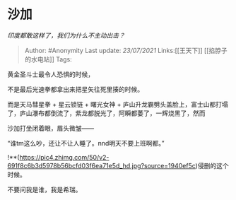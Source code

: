 # 沙加
*印度都敢这样了，我们为什么不主动出击？*

> Author: #Anonymity
> Last update: *23/07/2021*
> Links:[[王天下]] [[掐脖子的水电站]]
> Tags:

黄金圣斗士最令人恐惧的时候，

不是最后光速拳都拿出来把星矢往死里揍的时候。

而是天马彗星拳 + 星云锁链 + 曙光女神 + 庐山升龙霸劈头盖脸上，富士山都打塌了，庐山瀑布都倒流了，紫龙都脱光了，阿瞬都萎了，一辉烧黑了，然而

沙加打坐闭着眼，眉头微皱——

“谁tm这么吵，还让不让人睡了。nnd明天不要上班啊都。”

!**(https://pic4.zhimg.com/50/v2-691f8c6b3d5978b56bcfd03f6ea71e5d_hd.jpg?source=1940ef5c)侵删的这个时候。

不要问我是谁，我是希瑞。

